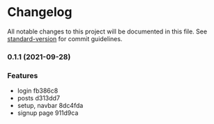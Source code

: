 # Changelog

All notable changes to this project will be documented in this file. See [standard-version](https://github.com/conventional-changelog/standard-version) for commit guidelines.

### 0.1.1 (2021-09-28)


### Features

* login fb386c8
* posts d313dd7
* setup, navbar 8dc4fda
* signup page 911d9ca
